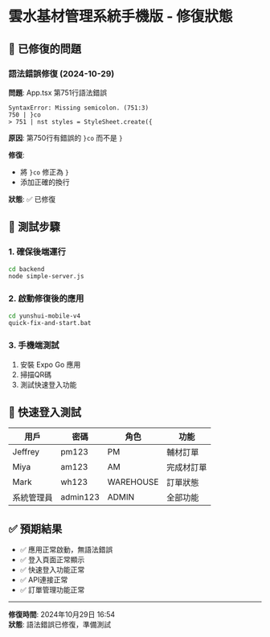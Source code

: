 # 雲水基材管理系統手機版 - 修復狀態

## 🔧 已修復的問題

### 語法錯誤修復 (2024-10-29)
**問題**: App.tsx 第751行語法錯誤
```
SyntaxError: Missing semicolon. (751:3)
750 | }co
> 751 | nst styles = StyleSheet.create({
```

**原因**: 第750行有錯誤的 `}co` 而不是 `}`

**修復**: 
- 將 `}co` 修正為 `}`
- 添加正確的換行

**狀態**: ✅ 已修復

## 🚀 測試步驟

### 1. 確保後端運行
```bash
cd backend
node simple-server.js
```

### 2. 啟動修復後的應用
```bash
cd yunshui-mobile-v4
quick-fix-and-start.bat
```

### 3. 手機端測試
1. 安裝 Expo Go 應用
2. 掃描QR碼
3. 測試快速登入功能

## 📱 快速登入測試

| 用戶 | 密碼 | 角色 | 功能 |
|------|------|------|------|
| Jeffrey | pm123 | PM | 輔材訂單 |
| Miya | am123 | AM | 完成材訂單 |
| Mark | wh123 | WAREHOUSE | 訂單狀態 |
| 系統管理員 | admin123 | ADMIN | 全部功能 |

## ✅ 預期結果

- ✅ 應用正常啟動，無語法錯誤
- ✅ 登入頁面正常顯示
- ✅ 快速登入功能正常
- ✅ API連接正常
- ✅ 訂單管理功能正常

---

**修復時間**: 2024年10月29日 16:54  
**狀態**: 語法錯誤已修復，準備測試